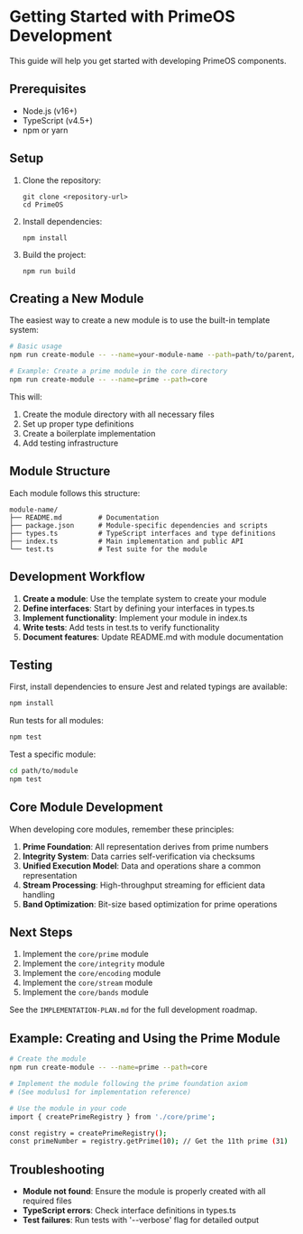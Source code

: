 # Getting Started with PrimeOS Development

This guide will help you get started with developing PrimeOS components.

## Prerequisites

- Node.js (v16+)
- TypeScript (v4.5+)
- npm or yarn

## Setup

1. Clone the repository:
   ```
   git clone <repository-url>
   cd PrimeOS
   ```

2. Install dependencies:
   ```
   npm install
   ```

3. Build the project:
   ```
   npm run build
   ```

## Creating a New Module

The easiest way to create a new module is to use the built-in template system:

```bash
# Basic usage
npm run create-module -- --name=your-module-name --path=path/to/parent/directory

# Example: Create a prime module in the core directory
npm run create-module -- --name=prime --path=core
```

This will:
1. Create the module directory with all necessary files
2. Set up proper type definitions
3. Create a boilerplate implementation
4. Add testing infrastructure

## Module Structure

Each module follows this structure:

```
module-name/
├── README.md         # Documentation
├── package.json      # Module-specific dependencies and scripts
├── types.ts          # TypeScript interfaces and type definitions
├── index.ts          # Main implementation and public API
└── test.ts           # Test suite for the module
```

## Development Workflow

1. **Create a module**: Use the template system to create your module
2. **Define interfaces**: Start by defining your interfaces in types.ts
3. **Implement functionality**: Implement your module in index.ts
4. **Write tests**: Add tests in test.ts to verify functionality
5. **Document features**: Update README.md with module documentation

## Testing

First, install dependencies to ensure Jest and related typings are available:

```bash
npm install
```

Run tests for all modules:

```bash
npm test
```

Test a specific module:

```bash
cd path/to/module
npm test
```

## Core Module Development

When developing core modules, remember these principles:

1. **Prime Foundation**: All representation derives from prime numbers
2. **Integrity System**: Data carries self-verification via checksums
3. **Unified Execution Model**: Data and operations share a common representation
4. **Stream Processing**: High-throughput streaming for efficient data handling
5. **Band Optimization**: Bit-size based optimization for prime operations

## Next Steps

1. Implement the `core/prime` module
2. Implement the `core/integrity` module
3. Implement the `core/encoding` module
4. Implement the `core/stream` module
5. Implement the `core/bands` module

See the `IMPLEMENTATION-PLAN.md` for the full development roadmap.

## Example: Creating and Using the Prime Module

```bash
# Create the module
npm run create-module -- --name=prime --path=core

# Implement the module following the prime foundation axiom
# (See modulus1 for implementation reference)

# Use the module in your code
import { createPrimeRegistry } from './core/prime';

const registry = createPrimeRegistry();
const primeNumber = registry.getPrime(10); // Get the 11th prime (31)
```

## Troubleshooting

- **Module not found**: Ensure the module is properly created with all required files
- **TypeScript errors**: Check interface definitions in types.ts
- **Test failures**: Run tests with '--verbose' flag for detailed output
